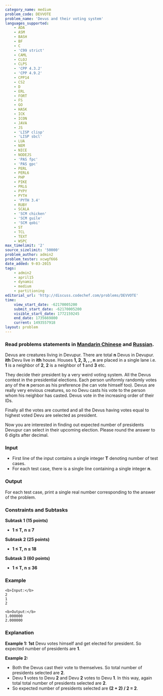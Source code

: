 ```yaml
---
category_name: medium
problem_code: DEVVOTE
problem_name: 'Devus and their voting system'
languages_supported:
    - ADA
    - ASM
    - BASH
    - BF
    - C
    - 'C99 strict'
    - CAML
    - CLOJ
    - CLPS
    - 'CPP 4.3.2'
    - 'CPP 4.9.2'
    - CPP14
    - CS2
    - D
    - ERL
    - FORT
    - FS
    - GO
    - HASK
    - ICK
    - ICON
    - JAVA
    - JS
    - 'LISP clisp'
    - 'LISP sbcl'
    - LUA
    - NEM
    - NICE
    - NODEJS
    - 'PAS fpc'
    - 'PAS gpc'
    - PERL
    - PERL6
    - PHP
    - PIKE
    - PRLG
    - PYPY
    - PYTH
    - 'PYTH 3.4'
    - RUBY
    - SCALA
    - 'SCM chicken'
    - 'SCM guile'
    - 'SCM qobi'
    - ST
    - TCL
    - TEXT
    - WSPC
max_timelimit: '2'
source_sizelimit: '50000'
problem_author: admin2
problem_tester: xcwgf666
date_added: 9-03-2015
tags:
    - admin2
    - april15
    - dynamic
    - medium
    - partitioning
editorial_url: 'http://discuss.codechef.com/problems/DEVVOTE'
time:
    view_start_date: -62170005200
    submit_start_date: -62170005200
    visible_start_date: 1772159245
    end_date: 1735669800
    current: 1493557918
layout: problem
---
```

###  Read problems statements in [Mandarin Chinese](http://www.codechef.com/download/translated/APRIL15/mandarin/DEVVOTE.pdf) and [Russian](http://www.codechef.com/download/translated/APRIL15/russian/DEVVOTE.pdf).

Devus are creatures living in Devupur. There are total **n** Devus in Devupur. **ith** Devu live in **ith** house. Houses **1, 2, 3, , , n** are placed in a single lane i.e. **1** is a neighbor of **2**, **2** is a neighbor of **1** and **3** etc.

They decide their president by a very weird voting system. All the Devus contest in the presidential elections. Each person uniformly randomly votes any of the **n** person as his preference (he can vote himself too). Devus are really very envious creatures, so no Devu casts his vote to the person whom his neighbor has casted. Devus vote in the increasing order of their IDs.

Finally all the votes are counted and all the Devus having votes equal to highest voted Devu are selected as president.

Now you are interested in finding out expected number of presidents Devupur can select in their upcoming election. Please round the answer to 6 digits after decimal.

### Input

- First line of the input contains a single integer **T** denoting number of test cases.
- For each test case, there is a single line containing a single integer **n**.

### Output

For each test case, print a single real number corresponding to the answer of the problem.

### Constraints and Subtasks

**Subtask 1 (15 points)**

- **1 ≤ T, n ≤ 7**

**Subtask 2 (25 points)**

- **1 ≤ T, n ≤ 18**

**Subtask 3 (60 points)**

- **1 ≤ T, n ≤ 36**

### Example

```
<b>Input:</b>
2
1
2

<b>Output:</b>
1.000000
2.000000

```
### Explanation

**Example 1:**
**1st** Devu votes himself and get elected for president. So expected number of presidents are **1**.

**Example 2:**

- Both the Devus cast their vote to themselves. So total number of presidents selected are **2**.
- Devu **1** votes to Devu **2** and Devu **2** votes to Devu **1**. In this way, again total total number of presidents selected are **2**.
- So expected number of presidents selected are **(2 + 2) / 2 = 2**.